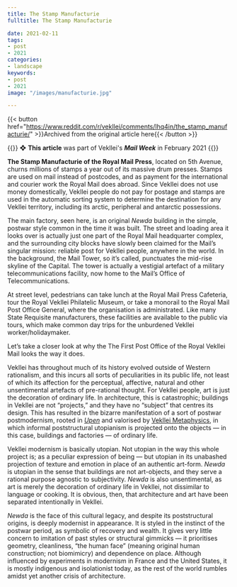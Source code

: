 ```yaml
---
title: The Stamp Manufacturie
fulltitle: The Stamp Manufacturie

date: 2021-02-11
tags:
- post
- 2021
categories:
- landscape
keywords:
- post
- 2021
image: "/images/manufacturie.jpg"

---
```


{{< button href="https://www.reddit.com/r/vekllei/comments/lhq4in/the_stamp_manufacturie/" >}}Archived from the original article here{{< /button >}}

{{<hint red>}}
❖ **This article** was part of Vekllei's ***Mail Week*** in February 2021
{{</hint>}}

**The Stamp Manufacturie of the Royal Mail Press**, located on 5th Avenue, churns millions of stamps a year out of its massive drum presses. Stamps are used on mail instead of postcodes, and as payment for the international and courier work the Royal Mail does abroad. Since Vekllei does not use money domestically, Vekllei people do not pay for postage and stamps are used in the automatic sorting system to determine the destination for any Vekllei territory, including its arctic, peripheral and antarctic possessions.

The main factory, seen here, is an original *Newda* building in the simple, postwar style common in the time it was built. The street and loading area it looks over is actually just one part of the Royal Mail headquarter complex, and the surrounding city blocks have slowly been claimed for the Mail’s singular mission: reliable post for Vekllei people, anywhere in the world. In the background, the Mail Tower, so it’s called, punctuates the mid-rise skyline of the Capital. The tower is actually a vestigial artefact of a military telecommunications facility, now home to the Mail’s Office of Telecommunications.

At street level, pedestrians can take lunch at the Royal Mail Press Cafeteria, tour the Royal Vekllei Philatelic Museum, or take a monorail to the Royal Mail Post Office General, where the organisation is administrated. Like many State Requisite manufacturers, these facilities are available to the public via tours, which make common day trips for the unburdened Vekllei worker/holidaymaker.

Let’s take a closer look at why the The First Post Office of the Royal Vekllei Mail looks the way it does.

Vekllei has throughout much of its history evolved outside of Western rationalism, and this incurs all sorts of peculiarities in its public life, not least of which its affection for the perceptual, affective, natural and other unsentimental artefacts of pre-rational thought. For Vekllei people, art is just the decoration of ordinary life. In architecture, this is catastrophic; buildings in Vekllei are not “projects,” and they have no “subject” that centres its design. This has resulted in the bizarre manifestation of a sort of postwar postmodernism, rooted in [*Upen*](https://millmint.net/utopia/vekllei/religion/) and valorised by [Vekllei Metaphysics](https://millmint.net/posts/2020-10-11-metaphysic/), in which informal poststructural utopianism is projected onto the objects — in this case, buildings and factories — of ordinary life.

Vekllei modernism is basically utopian. Not utopian in the way this whole project is; as a peculiar expression of being — but utopian in its unabashed projection of texture and emotion in place of an authentic art-form. *Newda* is utopian in the sense that buildings are not art-objects, and they serve a rational purpose agnostic to subjectivity. *Newda* is also unsentimental, as art is merely the decoration of ordinary life in Vekllei, not dissimilar to language or cooking. It is obvious, then, that architecture and art have been separated intentionally in Vekllei.

*Newda* is the face of this cultural legacy, and despite its poststructural origins, is deeply modernist in appearance. It is styled in the instinct of the postwar period, as symbolic of recovery and wealth. It gives very little concern to imitation of past styles or structural gimmicks — it prioritises geometry, cleanliness, “the human face” (meaning original human construction; not biomimicry) and dependence on place. Although influenced by experiments in modernism in France and the United States, it is mostly indigenous and isolationist today, as the rest of the world rumbles amidst yet another crisis of architecture.
